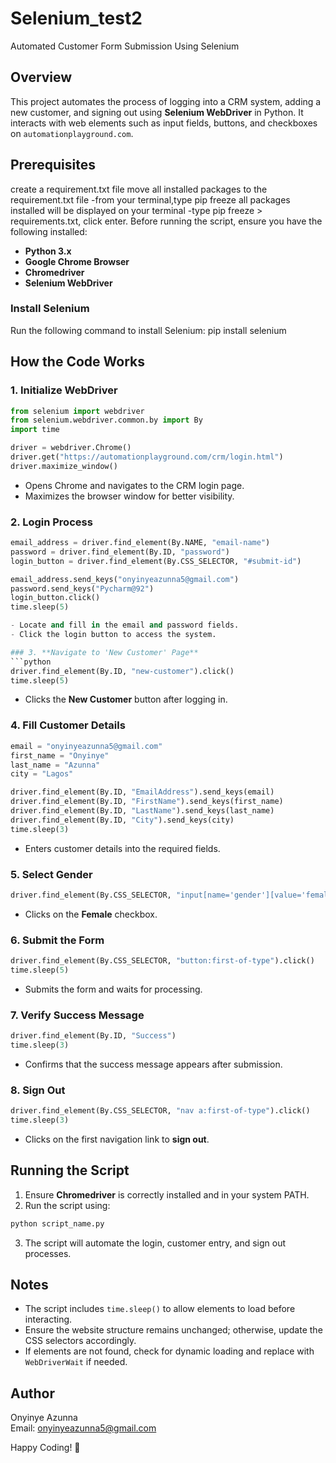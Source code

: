 # Selenium_test2
Automated Customer Form Submission Using Selenium

## Overview
This project automates the process of logging into a CRM system, adding a new customer, and signing out using **Selenium WebDriver** in Python. It interacts with web elements such as input fields, buttons, and checkboxes on `automationplayground.com`.

## Prerequisites
create a requirement.txt file
move all installed packages to the requirement.txt file
-from your terminal,type pip freeze
all packages installed will be displayed on your terminal
-type pip freeze > requirements.txt, click enter.
Before running the script, ensure you have the following installed:

- **Python 3.x**
- **Google Chrome Browser**
- **Chromedriver** 
- **Selenium WebDriver**

### Install Selenium
Run the following command to install Selenium:
pip install selenium

## How the Code Works

### 1. **Initialize WebDriver**
```python
from selenium import webdriver
from selenium.webdriver.common.by import By
import time

driver = webdriver.Chrome()
driver.get("https://automationplayground.com/crm/login.html")
driver.maximize_window()
```
- Opens Chrome and navigates to the CRM login page.
- Maximizes the browser window for better visibility.

### 2. **Login Process**
```python
email_address = driver.find_element(By.NAME, "email-name")
password = driver.find_element(By.ID, "password")
login_button = driver.find_element(By.CSS_SELECTOR, "#submit-id")

email_address.send_keys("onyinyeazunna5@gmail.com")
password.send_keys("Pycharm@92")
login_button.click()
time.sleep(5)

- Locate and fill in the email and password fields.
- Click the login button to access the system.

### 3. **Navigate to 'New Customer' Page**
```python
driver.find_element(By.ID, "new-customer").click()
time.sleep(5)
```
- Clicks the **New Customer** button after logging in.

### 4. **Fill Customer Details**
```python
email = "onyinyeazunna5@gmail.com"
first_name = "Onyinye"
last_name = "Azunna"
city = "Lagos"

driver.find_element(By.ID, "EmailAddress").send_keys(email)
driver.find_element(By.ID, "FirstName").send_keys(first_name)
driver.find_element(By.ID, "LastName").send_keys(last_name)
driver.find_element(By.ID, "City").send_keys(city)
time.sleep(3)
```
- Enters customer details into the required fields.

### 5. **Select Gender**
```python
driver.find_element(By.CSS_SELECTOR, "input[name='gender'][value='female']").click()
```
- Clicks on the **Female** checkbox.

### 6. **Submit the Form**
```python
driver.find_element(By.CSS_SELECTOR, "button:first-of-type").click()
time.sleep(5)
```
- Submits the form and waits for processing.

### 7. **Verify Success Message**
```python
driver.find_element(By.ID, "Success")
time.sleep(3)
```
- Confirms that the success message appears after submission.

### 8. **Sign Out**
```python
driver.find_element(By.CSS_SELECTOR, "nav a:first-of-type").click()
time.sleep(3)
```
- Clicks on the first navigation link to **sign out**.

## Running the Script
1. Ensure **Chromedriver** is correctly installed and in your system PATH.
2. Run the script using:
```bash
python script_name.py
```
3. The script will automate the login, customer entry, and sign out processes.

## Notes
- The script includes `time.sleep()` to allow elements to load before interacting.
- Ensure the website structure remains unchanged; otherwise, update the CSS selectors accordingly.
- If elements are not found, check for dynamic loading and replace with `WebDriverWait` if needed.

## Author
Onyinye Azunna  
Email: onyinyeazunna5@gmail.com  

Happy Coding! 🚀

